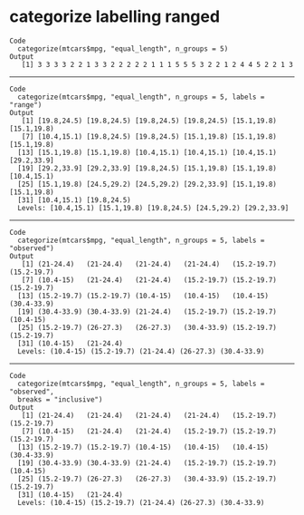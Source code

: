 # categorize labelling ranged

    Code
      categorize(mtcars$mpg, "equal_length", n_groups = 5)
    Output
       [1] 3 3 3 3 2 2 1 3 3 2 2 2 2 2 1 1 1 5 5 5 3 2 2 1 2 4 4 5 2 2 1 3

---

    Code
      categorize(mtcars$mpg, "equal_length", n_groups = 5, labels = "range")
    Output
       [1] [19.8,24.5) [19.8,24.5) [19.8,24.5) [19.8,24.5) [15.1,19.8) [15.1,19.8)
       [7] [10.4,15.1) [19.8,24.5) [19.8,24.5) [15.1,19.8) [15.1,19.8) [15.1,19.8)
      [13] [15.1,19.8) [15.1,19.8) [10.4,15.1) [10.4,15.1) [10.4,15.1) [29.2,33.9]
      [19] [29.2,33.9] [29.2,33.9] [19.8,24.5) [15.1,19.8) [15.1,19.8) [10.4,15.1)
      [25] [15.1,19.8) [24.5,29.2) [24.5,29.2) [29.2,33.9] [15.1,19.8) [15.1,19.8)
      [31] [10.4,15.1) [19.8,24.5)
      Levels: [10.4,15.1) [15.1,19.8) [19.8,24.5) [24.5,29.2) [29.2,33.9]

---

    Code
      categorize(mtcars$mpg, "equal_length", n_groups = 5, labels = "observed")
    Output
       [1] (21-24.4)   (21-24.4)   (21-24.4)   (21-24.4)   (15.2-19.7) (15.2-19.7)
       [7] (10.4-15)   (21-24.4)   (21-24.4)   (15.2-19.7) (15.2-19.7) (15.2-19.7)
      [13] (15.2-19.7) (15.2-19.7) (10.4-15)   (10.4-15)   (10.4-15)   (30.4-33.9)
      [19] (30.4-33.9) (30.4-33.9) (21-24.4)   (15.2-19.7) (15.2-19.7) (10.4-15)  
      [25] (15.2-19.7) (26-27.3)   (26-27.3)   (30.4-33.9) (15.2-19.7) (15.2-19.7)
      [31] (10.4-15)   (21-24.4)  
      Levels: (10.4-15) (15.2-19.7) (21-24.4) (26-27.3) (30.4-33.9)

---

    Code
      categorize(mtcars$mpg, "equal_length", n_groups = 5, labels = "observed",
      breaks = "inclusive")
    Output
       [1] (21-24.4)   (21-24.4)   (21-24.4)   (21-24.4)   (15.2-19.7) (15.2-19.7)
       [7] (10.4-15)   (21-24.4)   (21-24.4)   (15.2-19.7) (15.2-19.7) (15.2-19.7)
      [13] (15.2-19.7) (15.2-19.7) (10.4-15)   (10.4-15)   (10.4-15)   (30.4-33.9)
      [19] (30.4-33.9) (30.4-33.9) (21-24.4)   (15.2-19.7) (15.2-19.7) (10.4-15)  
      [25] (15.2-19.7) (26-27.3)   (26-27.3)   (30.4-33.9) (15.2-19.7) (15.2-19.7)
      [31] (10.4-15)   (21-24.4)  
      Levels: (10.4-15) (15.2-19.7) (21-24.4) (26-27.3) (30.4-33.9)

